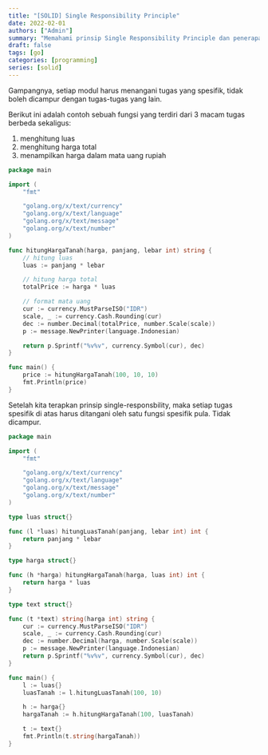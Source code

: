 ```yaml
---
title: "[SOLID] Single Responsibility Principle"
date: 2022-02-01
authors: ["Admin"]
summary: "Memahami prinsip Single Responsibility Principle dan penerapannya di golang"
draft: false
tags: [go]
categories: [programming]
series: [solid]
---
```


Gampangnya, setiap modul harus menangani tugas yang spesifik, tidak boleh dicampur dengan tugas-tugas yang lain.

Berikut ini adalah contoh sebuah fungsi yang terdiri dari 3 macam tugas berbeda sekaligus:
1. menghitung luas
2. menghitung harga total
3. menampilkan harga dalam mata uang rupiah

```go
package main

import (
	"fmt"

	"golang.org/x/text/currency"
	"golang.org/x/text/language"
	"golang.org/x/text/message"
	"golang.org/x/text/number"
)

func hitungHargaTanah(harga, panjang, lebar int) string {
	// hitung luas
	luas := panjang * lebar

	// hitung harga total
	totalPrice := harga * luas

	// format mata uang
	cur := currency.MustParseISO("IDR")
	scale, _ := currency.Cash.Rounding(cur)
	dec := number.Decimal(totalPrice, number.Scale(scale))
	p := message.NewPrinter(language.Indonesian)

	return p.Sprintf("%v%v", currency.Symbol(cur), dec)
}

func main() {
	price := hitungHargaTanah(100, 10, 10)
	fmt.Println(price)
}
```

Setelah kita terapkan prinsip single-responsbility, maka setiap tugas spesifik di atas harus ditangani oleh satu fungsi spesifik pula. Tidak dicampur.

```go
package main

import (
	"fmt"

	"golang.org/x/text/currency"
	"golang.org/x/text/language"
	"golang.org/x/text/message"
	"golang.org/x/text/number"
)

type luas struct{}

func (l *luas) hitungLuasTanah(panjang, lebar int) int {
	return panjang * lebar
}

type harga struct{}

func (h *harga) hitungHargaTanah(harga, luas int) int {
	return harga * luas
}

type text struct{}

func (t *text) string(harga int) string {
	cur := currency.MustParseISO("IDR")
	scale, _ := currency.Cash.Rounding(cur)
	dec := number.Decimal(harga, number.Scale(scale))
	p := message.NewPrinter(language.Indonesian)
	return p.Sprintf("%v%v", currency.Symbol(cur), dec)
}

func main() {
	l := luas{}
	luasTanah := l.hitungLuasTanah(100, 10)

	h := harga{}
	hargaTanah := h.hitungHargaTanah(100, luasTanah)

	t := text{}
	fmt.Println(t.string(hargaTanah))
}
```